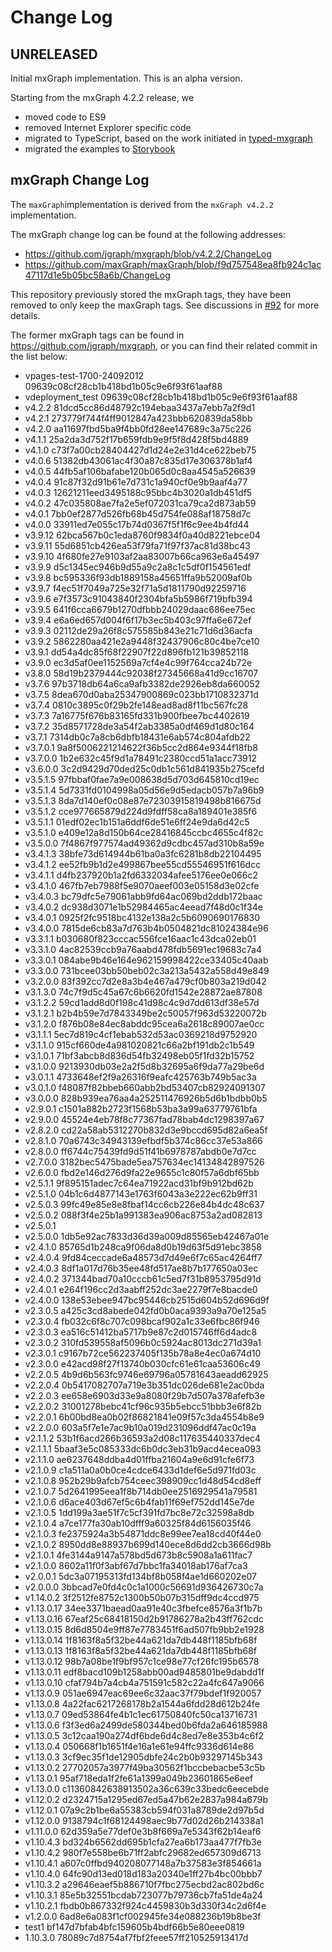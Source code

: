 # Change Log

## UNRELEASED

Initial mxGraph implementation. This is an alpha version.

Starting from the mxGraph 4.2.2 release, we
- moved code to ES9
- removed Internet Explorer specific code
- migrated to TypeScript, based on the work initiated in [typed-mxgraph](https://github.com/typed-mxgraph/typed-mxgraph)
- migrated the examples to [Storybook](https://storybook.js.org/)


## mxGraph Change Log

The `maxGraph`implementation is derived from the `mxGraph v4.2.2` implementation.

The mxGraph change log can be found at the following addresses:
  - https://github.com/jgraph/mxgraph/blob/v4.2.2/ChangeLog
  - https://github.com/maxGraph/maxGraph/blob/f9d757548ea8fb924c1ac47117d1e5b05bc58a6b/ChangeLog

This repository previously stored the mxGraph tags, they have been removed to only keep the maxGraph tags. See discussions
in [#92](https://github.com/maxGraph/maxGraph/issues/92) for more details.

The former mxGraph tags can be found in https://github.com/jgraph/mxgraph, or you can find their related commit in the list below: 
- vpages-test-1700-24092012 09639c08cf28cb1b418bd1b05c9e6f93f61aaf88
- vdeployment_test 09639c08cf28cb1b418bd1b05c9e6f93f61aaf88
- v4.2.2 81dcd5cc86d48792c194ebaa3437a7ebb7a2f9d1
- v4.2.1 273779f744f4ff9012847a423bbb620839da58bb
- v4.2.0 aa11697fbd5ba9f4bb0fd28ee147689c3a75c226
- v4.1.1 25a2da3d752f17b659fdb9e9f5f8d428f5bd4889
- v4.1.0 c73f7a00cb28404427d1d24e2e31d4ce622beb75
- v4.0.6 51382db43061ac4f30a87c835d17e306378b1af4
- v4.0.5 44fb5af106bafabe120b065d0c8aa4545a526639
- v4.0.4 91c87f32d91b61e7d731c1a940cf0e9b9aaf4a77
- v4.0.3 12621211eed3495188c95bbc4b3020a1db451df5
- v4.0.2 47c035808ae7fa2e5ef072031ca79ca2d873ab59
- v4.0.1 7bb0ef2877d526fb68b45d754fe088af18758d7c
- v4.0.0 33911ed7e055c17b74d0367f5f1f6c9ee4b4fd44
- v3.9.12 62bca567b0c1eda8760f9834f0a40d8221ebce04
- v3.9.11 55d6851cb426ea53f79fa71f97f37ac81d38bc43
- v3.9.10 4f680fe27e9103af2aa83007b66ca963e6a45497
- v3.9.9 d5c1345ec946b9d55a9c2a8c1c5df0f154561edf
- v3.9.8 bc595336f93db1889158a45651ffa9b52009af0b
- v3.9.7 f4ec51f7049a725e32f71a5d1811790d92259716
- v3.9.6 e7f3573c91043840f2304bfa5b5986f719bfb394
- v3.9.5 641f6cca6679b1270dfbbb24029daac686ee75ec
- v3.9.4 e6a6ed657d004f6f17b3ec5b403c97ffa6e672ef
- v3.9.3 02112de29a26f8c575585b843e21c71d6d36acfa
- v3.9.2 5862280aa421e2a9448f32437906c80c4be7ce10
- v3.9.1 dd54a4dc85f68f22907f22d896fb121b39852118
- v3.9.0 ec3d5af0ee1152569a7cf4e4c99f764cca24b72e
- v3.8.0 58d19b2379444c92038f27345668a41d9cc16707
- v3.7.6 97b3718db64a6ca9afb3382de2926eb8da660052
- v3.7.5 8dea670d0aba25347900869c023bb1710832371d
- v3.7.4 0810c3895c0f29b2fe148ead8ad8f11bc567fc28
- v3.7.3 7a16775f676b83165fd331b900fbee7bc4402619
- v3.7.2 35d8571728de3a54f2ab3385a0df469d1d80c164
- v3.7.1 7314db0c7a8cb6dbfb18431e6ab574c804afdb22
- v3.7.0.1 9a8f5006221214622f36b5cc2d864e9344f18fb8
- v3.7.0.0 1b2e632c45f9d1a78491c2380ccd51a1acc73912
- v3.6.0.0 3c2d9429d70ded25c0db1c561d841935b275cefd
- v3.5.1.5 97fbbaf0fae7a9e008638d5d703d645810cd19ec
- v3.5.1.4 5d7331fd0104998a05d56e9d5edacb057b7a96b9
- v3.5.1.3 8da7d140ef0c08e87e72303915819498b816675d
- v3.5.1.2 cce977665879d224d9fdff58ca8a189401e385f6
- v3.5.1.1 01edf02ec1b151a6ddf6de51e6ff24e9da6d42c5
- v3.5.1.0 e409e12a8d150b64ce28416845ccbc4655c4f82c
- v3.5.0.0 7f4867f977574ad49362d9cdbc457ad310b8a59e
- v3.4.1.3 38bfe73d614944b61ba0a3fc6281b8db22104495
- v3.4.1.2 ee52fb9b1d2e499867bee55cd55546951f616dcc
- v3.4.1.1 d4fb237920b1a2fd6332034afee5176ee0e066c2
- v3.4.1.0 467fb7eb7988f5e9070aeef003e05158d3e02cfe
- v3.4.0.3 bc79dfc5e79061abb9fd64ac069bd2ddb172baac
- v3.4.0.2 dc938d3071e1b52984465ac4eead7f48d0c1f34e
- v3.4.0.1 0925f2fc9518bc4132e138a2c5b6090690176830
- v3.4.0.0 7815de6cb83a7d763b4b0504821dc81024384e96
- v3.3.1.1 b030680f823cccac556fce16aac1c43dca02eb01
- v3.3.1.0 4ac82539ccb9a76aabd478fdb5691ec19683c7a4
- v3.3.0.1 084abe9b46e164e962159998422ce33405c40aab
- v3.3.0.0 731bcee03bb50beb02c3a213a5432a558d49e849
- v3.2.0.0 83f392cc7d2e8a3b4e467a479cf0b803a219d042
- v3.1.3.0 74c7f9d5c45a67c6b6620fd1542e28872ae87808
- v3.1.2.2 59cd1add8d0f198c41d98c4c9d7dd613df38e57d
- v3.1.2.1 b2b4b59e7d7843349be2c50057f963d53220072b
- v3.1.2.0 f876b08e84ec8abddc95cea6a2618c89007ae0cc
- v3.1.1.1 5ec7d819c4cf1ebab532d53ac0369218d9752920
- v3.1.1.0 915cf660de4a981020821c66a2bf191db2c1b549
- v3.1.0.1 71bf3abcb8d836d54fb32498eb05f1fd32b15752
- v3.1.0.0 9213930db03e2a2f5d8b32695a6f9da77a29be6d
- v3.0.1.1 4733648ef2f9a26316f9eafc425763b749b5ac3a
- v3.0.1.0 f48087f82bbeb660abb2bd53407cb82924091307
- v3.0.0.0 828b939ea76aa4a252511476926b5d6b1bdbb0b5
- v2.9.0.1 c1501a882b2723f1568b53ba3a99a63779761bfa
- v2.9.0.0 45524e4eb78f8c77367fad78bab4dc1298397a67
- v2.8.2.0 cd22a58ab5312270b832d3e9bccd695d82a6ea5f
- v2.8.1.0 70a6743c34943139efbdf5b374c86cc37e53a866
- v2.8.0.0 ff6744c75439fd9d51f41b6978787abdb0e7d7cc
- v2.7.0.0 3182bec5475bade5ea757634ec14134842897526
- v2.6.0.0 fbd2e146d276d9fa22e9655c1c80f57a6dbf65bb
- v2.5.1.1 9f895151adec7c64ea71922acd31bf9b912bd62b
- v2.5.1.0 04b1c6d4877143e1763f6043a3e222ec62b9ff31
- v2.5.0.3 99fc49e85e8e8fbaf14cc6cb226e84b4dc48c637
- v2.5.0.2 088f3f4e25b1a991383ea906ac8753a2ad082813
- v2.5.0.1
- v2.5.0.0 1db5e92ac7833d36d39a009d85565eb42467a01e
- v2.4.1.0 85765d1b248ca9f06da8d0b19d63f5d91ebc3858
- v2.4.0.4 9fd84ceccade6a48573d7d49e6f7c65ac4264ff7
- v2.4.0.3 8df1a017d76b35ee48fd517ae8b7b177650a03ec
- v2.4.0.2 371344bad70a10cccb61c5ed7f31b8953795d91d
- v2.4.0.1 e264f196cc2d3aabff252dc3ae2279f7e8bacde0
- v2.4.0.0 138e53ebee947bc95446cb2515d604b52d696d9f
- v2.3.0.5 a425c3cd8abede042fd0b0aca9393a9a70e125a5
- v2.3.0.4 fb032c6f8c707c098bcaf902a1c33e6fbc86f946
- v2.3.0.3 ea516c51412ba5717b9e87c2d015746ff6d4adc8
- v2.3.0.2 310fd539558af5096b0c5924ac8013dc271d39a1
- v2.3.0.1 c9167b72ce562237405f135b78a8e4ec0a674d10
- v2.3.0.0 e42acd98f27f13740b030cfc61e61caa53606c49
- v2.2.0.5 4b9d6b563fc9746e69796a05781643aeadd62925
- v2.2.0.4 0b5417082707a719e3b351dc026de681e2ac0bda
- v2.2.0.3 ee658e6903d33e9a8080f29b7d507a378afefb3e
- v2.2.0.2 31001278bebc41cf96c935b5ebcc51bbb3e6f82b
- v2.2.0.1 6b00bd8ea0b02f86821841e09f57c3da4554b8e9
- v2.2.0.0 603a5f7e1e7ac9b10a019d231096ddf47ac0c19a
- v2.1.1.2 53b1f6acd266b36593a2d08c117635440337dec4
- v2.1.1.1 5baaf3e5c085333dc6b0dc3eb31b9acd4ecea093
- v2.1.1.0 ae6237648ddba4d01ffba21604a9e6d91cfe6f73
- v2.1.0.9 c1a511a0a0b0ce4cdce6433d1def6e5d971fd03c
- v2.1.0.8 952b29b9afcb754ceec398909cc1d48d54cd8eff
- v2.1.0.7 5d2641995eea1f8b714db0ee2516929541a79581
- v2.1.0.6 d6ace403d67ef5c6b4fab11f69ef752dd145e7de
- v2.1.0.5 1dd199a3ae51f7c5cf391fd7bc8e72c32598a8db
- v2.1.0.4 a7ce177fa30ab10dfff9a60325f84d6156035f46
- v2.1.0.3 fe2375924a3b54871ddc8e99ee7ea18cd40f44e0
- v2.1.0.2 8950dd8e88937b699d140ece8d6dd2cb3666d98b
- v2.1.0.1 4fe3144a9147a578bd5d673b8c5908a1a611fac7
- v2.1.0.0 8602a11f0f3abf67d7bbc1fa34018ab176af7ca3
- v2.0.0.1 5dc3a07195313fd134bf8b058f4ae1d660202e07
- v2.0.0.0 3bbcad7e0fd4c0c1a1000c56691d936426730c7a
- v1.14.0.2 3f2512fe8752c1300b50b07b315dff9dc4ccd975
- v1.13.0.17 34ee3371baead0aa91e40c3fbefce8576a3f1b7b
- v1.13.0.16 67eaf25c68418150d2b91786278a2b43ff762cdc
- v1.13.0.15 8d6d8504e9ff87e7783451f6ad507fb9bb2e1928
- v1.13.0.14 1f8163f8a5f32be44a621da7db448f1185bfb68f
- v1.13.0.13 1f8163f8a5f32be44a621da7db448f1185bfb68f
- v1.13.0.12 98b7a08be1f9bf957c1ce98e77cf26fc195b6578
- v1.13.0.11 edf8bacd109b1258abb00ad9485801be9dabdd1f
- v1.13.0.10 cfaf794b7a4cb4a751591c582c22a4fc647a9066
- v1.13.0.9 051ae6947eac69ee6c32aac37f79bdef1f920057
- v1.13.0.8 4a22fac6217268178b2a1544a6fdd28d612b24fe
- v1.13.0.7 09ed53864fe4b1c1ec61750840fc50ca13716731
- v1.13.0.6 f3f3ed6a2499de580344bed0b6fda2a646185988
- v1.13.0.5 3c12caa190a274df6bde6d4c8ed7e8e353b4c6f2
- v1.13.0.4 050668f1b1651f4e16a1e61e94ffc9336d614e86
- v1.13.0.3 3cf9ec35f1de12905dbfe24c2b0b93297145b343
- v1.13.0.2 27702057a3977f49ba30562f1bccbebacbe53c5b
- v1.13.0.1 95af718eda1f2fe61a1399a049b23601865e6eef
- v1.13.0.0 c11360842638913502a36c639c33bedc6eecebde
- v1.12.0.2 d2324715a1295ed67ed5a47b62e2837a984a679b
- v1.12.0.1 07a9c2b1be6a55383cb594f031a8789de2d97b5d
- v1.12.0.0 9138794c1f68124498aec9b77d02d26b214338a1
- v1.11.0.0 62d359a5e77def0e3b8f669a7e5343f62b14eaf6
- v1.10.4.3 bd324b6562dd695b1cfa27ea6b173aa477f7fb3e
- v1.10.4.2 980f7e558be6b71ff2abfc29682ed657309d6713
- v1.10.4.1 a607c0ffbd940208077148a7b37583e3f854661a
- v1.10.4.0 64fc90d13ed018d183a20340e1ff27b4bc00bbb7
- v1.10.3.2 a29646eaef5b886710f7fbc275ecbd2ac802bd6c
- v1.10.3.1 85e5b32551bcdab723077b79736cb7fa51de4a24
- v1.10.2.1 fbdb0b867332f924c4459830b3d330f34c2d6f4e
- v1.2.0.0 6ad8e6a083f1cf002945fe34e088236b19b8be3f
- test1 bf147d7bfab4bfc159605b4bdf66b5e80eee0819
- 1.10.3.0 78089c7d8754af7fbf2feee57ff210525913417d


